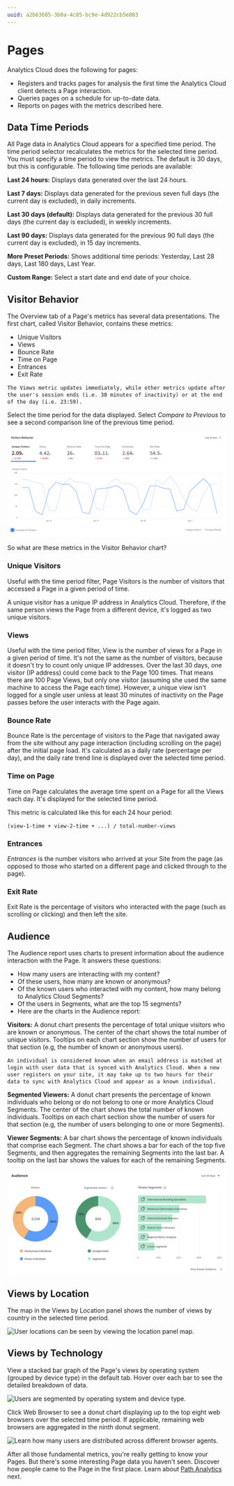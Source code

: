 ```yaml
---
uuid: a2b63605-3b0a-4c85-bc9e-4d922cb5e803
---
```

# Pages

Analytics Cloud does the following for pages:

* Registers and tracks pages for analysis the first time the Analytics Cloud client detects a Page interaction.
* Queries pages on a schedule for up-to-date data.
* Reports on pages with the metrics described here.

## Data Time Periods

All Page data in Analytics Cloud appears for a specified time period. The time period selector recalculates the metrics for the selected time period. You must specify a time period to view the metrics. The default is 30 days, but this is configurable. The following time periods are available:

**Last 24 hours:** Displays data generated over the last 24 hours.

**Last 7 days:** Displays data generated for the previous seven full days (the current day is excluded), in daily increments.

**Last 30 days (default):** Displays data generated for the previous 30 full days (the current day is excluded), in weekly increments.

**Last 90 days:** Displays data generated for the previous 90 full days (the current day is excluded), in 15 day increments.

**More Preset Periods:** Shows additional time periods: Yesterday, Last 28 days, Last 180 days, Last Year.

**Custom Range:** Select a start date and end date of your choice.

## Visitor Behavior

The Overview tab of a Page's metrics has several data presentations. The first chart, called Visitor Behavior, contains these metrics:

* Unique Visitors
* Views
* Bounce Rate
* Time on Page
* Entrances
* Exit Rate

```{note}
The Views metric updates immediately, while other metrics update after the user's session ends (i.e. 30 minutes of inactivity) or at the end of the day (i.e. 23:59).
```

Select the time period for the data displayed. Select _Compare to Previous_ to see a second comparison line of the previous time period.

![Trends can be identified over selected periods of time.](pages/images/01.png)

So what are these metrics in the Visitor Behavior chart?

### Unique Visitors

Useful with the time period filter, Page Visitors is the number of visitors that accessed a Page in a given period of time.

A unique visitor has a unique IP address in Analytics Cloud. Therefore, if the same person views the Page from a different device, it's logged as two unique visitors.

### Views

Useful with the time period filter, View is the number of views for a Page in a given period of time. It's not the same as the number of visitors, because it doesn't try to count only unique IP addresses. Over the last 30 days, one visitor (IP address) could come back to the Page 100 times. That means there are 100 Page Views, but only one visitor (assuming she used the same machine to access the Page each time). However, a unique view isn't logged for a single user unless at least 30 minutes of inactivity on the Page passes before the user interacts with the Page again.

### Bounce Rate

Bounce Rate is the percentage of visitors to the Page that navigated away from the site without any page interaction (including scrolling on the page) after the initial page load. It's calculated as a daily rate (percentage per day), and the daily rate trend line is displayed over the selected time period.

### Time on Page

Time on Page calculates the average time spent on a Page for all the Views each day. It's displayed for the selected time period.

This metric is calculated like this for each 24 hour period:

```
(view-1-time + view-2-time + ...) / total-number-views
```

### Entrances

_Entrances_ is the number visitors who arrived at your Site from the page (as opposed to those who started on a different page and clicked through to the page).

### Exit Rate

Exit Rate is the percentage of visitors who interacted with the page (such as scrolling or clicking) and then left the site.

## Audience

The Audience report uses charts to present information about the audience interaction with the Page. It answers these questions:

* How many users are interacting with my content?
* Of these users, how many are known or anonymous?
* Of the known users who interacted with my content, how many belong to Analytics Cloud Segments?
* Of the users in Segments, what are the top 15 segments?
* Here are the charts in the Audience report:

**Visitors:** A donut chart presents the percentage of total unique visitors who are known or anonymous. The center of the chart shows the total number of unique visitors. Tooltips on each chart section show the number of users for that section (e.g, the number of known or anonymous users).

```{note}
An individual is considered known when an email address is matched at login with user data that is synced with Analytics Cloud. When a new user registers on your site, it may take up to two hours for their data to sync with Analytics Cloud and appear as a known individual.
```

**Segmented Viewers:** A donut chart presents the percentage of known individuals who belong or do not belong to one or more Analytics Cloud Segments. The center of the chart shows the total number of known individuals. Tooltips on each chart section show the number of users for that section (e.g, the number of users belonging to one or more Segments). 

**Viewer Segments:** A bar chart shows the percentage of known individuals that comprise each Segment. The chart shows a bar for each of the top five Segments, and then aggregates the remaining Segments into the last bar. A tooltip on the last bar shows the values for each of the remaining Segments.

![Quickly identify and segment users of your site.](pages/images/02.png)

## Views by Location

The map in the Views by Location panel shows the number of views by country in the selected time period.

![User locations can be seen by viewing the location panel map.](pages/images/03.png)

## Views by Technology

View a stacked bar graph of the Page's views by operating system (grouped by device type) in the default tab. Hover over each bar to see the detailed breakdown of data.

![Users are segmented by operating system and device type.](pages/images/04.png)

Click Web Browser to see a donut chart displaying up to the top eight web browsers over the selected time period. If applicable, remaining web browsers are aggregated in the ninth donut segment.

![Learn how many users are distributed across different browser agents.](pages/images/05.png)

After all those fundamental metrics, you're really getting to know your Pages. But there's some interesting Page data you haven't seen. Discover how people came to the Page in the first place. Learn about [Path Analytics](./paths.md) next.
